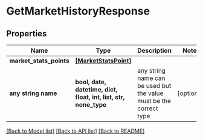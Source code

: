 # GetMarketHistoryResponse


## Properties
Name | Type | Description | Notes
------------ | ------------- | ------------- | -------------
**market_stats_points** | [**[MarketStatsPoint]**](MarketStatsPoint.md) |  | 
**any string name** | **bool, date, datetime, dict, float, int, list, str, none_type** | any string name can be used but the value must be the correct type | [optional]

[[Back to Model list]](../README.md#documentation-for-models) [[Back to API list]](../README.md#documentation-for-api-endpoints) [[Back to README]](../README.md)


